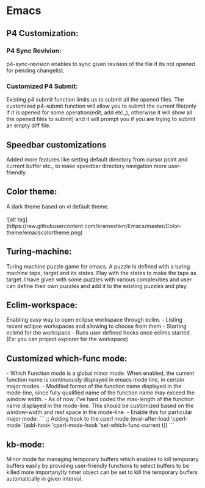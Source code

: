 <h1>Emacs</h1>

<h2>P4 Customization:</h2>
<h3>P4 Sync Revivion:</h3>
p4-sync-revision enables to sync given revision of the file if its not opened for pending changelist.

<h3>Customized P4 Submit:</h3>
Existing p4 submit function limits us to submit all the opened files. The customized p4-submit function will allow you to submit the current file(only if it is opened for some operation(edit, add etc.,), otherwise it will show all the opened files to submit) and it will prompt you if you are trying to submit an empty diff file.

<h2>Speedbar customizations</h2>
Added more features like setting default directory from cursor point and current buffer etc., to make speedbar directory navigation more user-friendly.

<h2>Color theme:</h2>
A dark theme based on vi default theme.
</br></br>
![alt tag](https://raw.githubusercontent.com/krameshkrr/Emacs/master/Color-theme/emacscolortheme.png)

<h2>Turing-machine:</h2>
Turing machine puzzle game for emacs. A puzzle is defined with a turing machine tape, target and its states. Play with the states to make the tape as target. I have given with some puzzles with various complexities and user can define their own puzzles and add it to the existing puzzles and play.

<h2>Eclim-workspace:</h2>
Enabling easy way to open eclipse workspace through eclim. 
- Listing recent eclipse workspaces and allowing to choose from them
- Starting eclimd for the workspace
- Runs user defined hooks once eclims started. (Ex: you can project explorer for the workspace)

<h2>Customized which-func mode:</h2>
- Which Function mode is a global minor mode.  When enabled, the current function name is continuously displayed in emacs mode line, in certain major modes.
- Modified format of the function name displayed in the mode-line, since fully qualified name of the function name may exceed the window width.
- As of now, I've hard coded the max-length of the function name displayed in the mode-line. This should be customized based on the window-width and rest space in the mode-line.
- Enable this for particular major mode:  
```
    ;; Adding hook to the cperl mode  
    (eval-after-load 'cperl-mode  
	  '(add-hook 'cperl-mode-hook 'set-which-func-current t))
```

<h2>kb-mode:</h2>
Minor mode for managing temporary buffers which enables to kill temporary buffers easily by providing user-friendly functions to select buffers to be killed more importanytly timer object can be set to kill the temporary buffers automatically in given interval.
